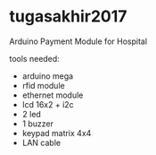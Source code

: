# tugasakhir2017
Arduino Payment Module for Hospital 

tools needed:
- arduino mega
- rfid module
- ethernet module
- lcd 16x2 + i2c
- 2 led
- 1 buzzer
- keypad matrix 4x4
- LAN cable

